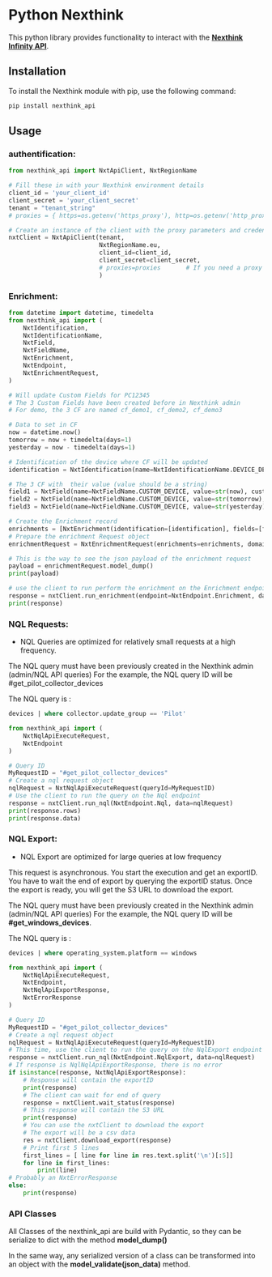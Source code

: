 # Python Nexthink 

This python library provides functionality to interact with 
the **<a href="https://developer.nexthink.com/docs/api/api-credentials" target="_blank">Nexthink Infinity API</a>**.
## Installation

To install the Nexthink module with pip, use the following command:

```bash
pip install nexthink_api
```


## Usage

### authentification:

```python
from nexthink_api import NxtApiClient, NxtRegionName

# Fill these in with your Nexthink environment details
client_id = 'your_client_id'
client_secret = 'your_client_secret'
tenant = "tenant_string"
# proxies = { https=os.getenv('https_proxy'), http=os.getenv('http_proxy')}

# Create an instance of the client with the proxy parameters and credentials
nxtClient = NxtApiClient(tenant, 
                         NxtRegionName.eu, 
                         client_id=client_id, 
                         client_secret=client_secret,
                         # proxies=proxies       # If you need a proxy
                         )
```
### Enrichment:

```python
from datetime import datetime, timedelta
from nexthink_api import (
    NxtIdentification,
    NxtIdentificationName,
    NxtField,
    NxtFieldName,
    NxtEnrichment,
    NxtEndpoint,
    NxtEnrichmentRequest,
)

# Will update Custom Fields for PC12345
# The 3 Custom Fields have been created before in Nexthink admin
# For demo, the 3 CF are named cf_demo1, cf_demo2, cf_demo3

# Data to set in CF
now = datetime.now()
tomorrow = now + timedelta(days=1)
yesterday = now - timedelta(days=1)

# Identification of the device where CF will be updated
identification = NxtIdentification(name=NxtIdentificationName.DEVICE_DEVICE_NAME, value="PC12345")

# The 3 CF with  their value (value should be a string)
field1 = NxtField(name=NxtFieldName.CUSTOM_DEVICE, value=str(now), custom_value="cf_demo1")
field2 = NxtField(name=NxtFieldName.CUSTOM_DEVICE, value=str(tomorrow), custom_value="cf_demo2")
field3 = NxtField(name=NxtFieldName.CUSTOM_DEVICE, value=str(yesterday), custom_value="cf_demo3")

# Create the Enrichment record
enrichments = [NxtEnrichment(identification=[identification], fields=[field1, field2, field3])]
# Prepare the enrichment Request object
enrichmentRequest = NxtEnrichmentRequest(enrichments=enrichments, domain="test_fdj")

# This is the way to see the json payload of the enrichment request 
payload = enrichmentRequest.model_dump()
print(payload)

# use the client to run perform the enrichment on the Enrichment endpoint
response = nxtClient.run_enrichment(endpoint=NxtEndpoint.Enrichment, data=enrichmentRequest)
print(response)
```

### NQL Requests:

* NQL Queries are optimized for relatively small requests at a high frequency. 

The NQL query must have been previously created in the Nexthink admin (admin/NQL API queries)
For the example, the NQL query ID will be #get_pilot_collector_devices

The NQL query is :
```sql
devices | where collector.update_group == 'Pilot'
```

```python
from nexthink_api import (
    NxtNqlApiExecuteRequest,
    NxtEndpoint
)

# Query ID
MyRequestID = "#get_pilot_collector_devices"
# Create a nql request object 
nqlRequest = NxtNqlApiExecuteRequest(queryId=MyRequestID)
# Use the client to run the query on the Nql endpoint
response = nxtClient.run_nql(NxtEndpoint.Nql, data=nqlRequest)
print(response.rows)
print(response.data)
```

### NQL Export:

* NQL Export are optimized for large queries at low frequency

This request is asynchronous. You start the execution and get an exportID.
You have to wait the end of export by querying the exportID status.
Once the export is ready, you will get the S3 URL to download the export.

The NQL query must have been previously created in the Nexthink admin (admin/NQL API queries)
For the example, the NQL query ID will be **#get_windows_devices**.

The NQL query is : 
```sql
devices | where operating_system.platform == windows
```
```python
from nexthink_api import (
    NxtNqlApiExecuteRequest,
    NxtEndpoint,
    NxtNqlApiExportResponse,
    NxtErrorResponse
)

# Query ID
MyRequestID = "#get_pilot_collector_devices"
# Create a nql request object 
nqlRequest = NxtNqlApiExecuteRequest(queryId=MyRequestID)
# This time, use the client to run the query on the NqlExport endpoint
response = nxtClient.run_nql(NxtEndpoint.NqlExport, data=nqlRequest)
# If response is NqlNqlApiExportResponse, there is no error
if isinstance(response, NxtNqlApiExportResponse):
    # Response will contain the exportID
    print(response)
    # The client can wait for end of query
    response = nxtClient.wait_status(response)
    # This response will contain the S3 URL
    print(response)
    # You can use the nxtClient to download the export
    # The export will be a csv data 
    res = nxtClient.download_export(response)
    # Print first 5 lines
    first_lines = [ line for line in res.text.split('\n')[:5]]
    for line in first_lines:
        print(line)
# Probably an NxtErrorResponse
else:
    print(response)
```

### API Classes
All Classes of the nexthink_api are build with Pydantic, so they can be serialize to dict 
with the method **model_dump()**

In the same way, any serialized version of a class can be transformed into an object 
with the **model_validate(json_data)** method.
